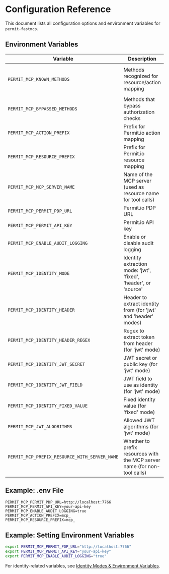 # Configuration Reference

This document lists all configuration options and environment variables for `permit-fastmcp`.

## Environment Variables

| Variable | Description | Default |
|----------|-------------|---------|
| `PERMIT_MCP_KNOWN_METHODS` | Methods recognized for resource/action mapping | `["tools/list", "prompts/list", "resources/list", "tools/call", "resources/read", "prompts/get"]` |
| `PERMIT_MCP_BYPASSED_METHODS` | Methods that bypass authorization checks | `["initialize", "ping", "notifications/*"]` |
| `PERMIT_MCP_ACTION_PREFIX` | Prefix for Permit.io action mapping | `""` |
| `PERMIT_MCP_RESOURCE_PREFIX` | Prefix for Permit.io resource mapping | `"mcp_"` |
| `PERMIT_MCP_MCP_SERVER_NAME` | Name of the MCP server (used as resource name for tool calls) | `"mcp_server"` |
| `PERMIT_MCP_PERMIT_PDP_URL` | Permit.io PDP URL | `"http://localhost:7766"` |
| `PERMIT_MCP_PERMIT_API_KEY` | Permit.io API key | `""` |
| `PERMIT_MCP_ENABLE_AUDIT_LOGGING` | Enable or disable audit logging | `true` |
| `PERMIT_MCP_IDENTITY_MODE` | Identity extraction mode: 'jwt', 'fixed', 'header', or 'source' | `fixed` |
| `PERMIT_MCP_IDENTITY_HEADER` | Header to extract identity from (for 'jwt' and 'header' modes) | `Authorization` |
| `PERMIT_MCP_IDENTITY_HEADER_REGEX` | Regex to extract token from header (for 'jwt' mode) | `[Bb]earer (.+)` |
| `PERMIT_MCP_IDENTITY_JWT_SECRET` | JWT secret or public key (for 'jwt' mode) | `""` |
| `PERMIT_MCP_IDENTITY_JWT_FIELD` | JWT field to use as identity (for 'jwt' mode) | `sub` |
| `PERMIT_MCP_IDENTITY_FIXED_VALUE` | Fixed identity value (for 'fixed' mode) | `client` |
| `PERMIT_MCP_JWT_ALGORITHMS` | Allowed JWT algorithms (for 'jwt' mode) | `["HS256", "RS256"]` |
| `PERMIT_MCP_PREFIX_RESOURCE_WITH_SERVER_NAME` | Whether to prefix resources with the MCP server name (for non-tool calls) | `true` |

## Example: .env File

```env
PERMIT_MCP_PERMIT_PDP_URL=http://localhost:7766
PERMIT_MCP_PERMIT_API_KEY=your-api-key
PERMIT_MCP_ENABLE_AUDIT_LOGGING=true
PERMIT_MCP_ACTION_PREFIX=mcp_
PERMIT_MCP_RESOURCE_PREFIX=mcp_
```

## Example: Setting Environment Variables

```bash
export PERMIT_MCP_PERMIT_PDP_URL="http://localhost:7766"
export PERMIT_MCP_PERMIT_API_KEY="your-api-key"
export PERMIT_MCP_ENABLE_AUDIT_LOGGING="true"
```

For identity-related variables, see [Identity Modes & Environment Variables](./identity-modes.md). 
